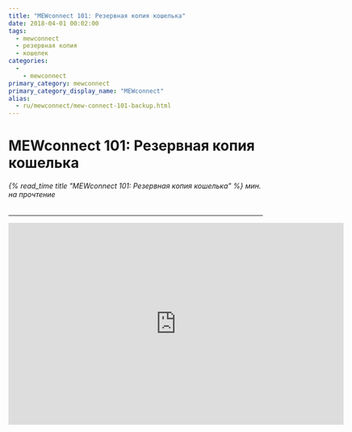 ```yaml
---
title: "MEWconnect 101: Резервная копия кошелька"
date: 2018-04-01 00:02:00
tags:
  - mewconnect
  - резервная копия
  - кошелек
categories:
  - 
    - mewconnect
primary_category: mewconnect
primary_category_display_name: "MEWconnect"
alias:
  - ru/mewconnect/mew-connect-101-backup.html
---
```


# __MEWconnect 101: Резервная копия кошелька__
###### {% read_time title "MEWconnect 101: Резервная копия кошелька" %} мин. на прочтение
***

<div class="youtube-video">
<iframe width="664" height="400" src="https://www.youtube.com/embed/1aZANjFEQ7I" frameborder="0" allow="accelerometer; autoplay; encrypted-media; gyroscope; picture-in-picture" allowfullscreen></iframe>
</div>